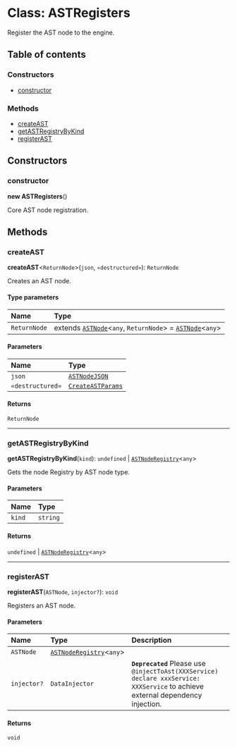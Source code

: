 # Class: ASTRegisters

Register the AST node to the engine.

## Table of contents

### Constructors

* [constructor](/auto-docs/variable-core/classes/ASTRegisters.md#constructor)

### Methods

* [createAST](/auto-docs/variable-core/classes/ASTRegisters.md#createast)
* [getASTRegistryByKind](/auto-docs/variable-core/classes/ASTRegisters.md#getastregistrybykind)
* [registerAST](/auto-docs/variable-core/classes/ASTRegisters.md#registerast)

## Constructors

### constructor

**new ASTRegisters**()

Core AST node registration.

## Methods

### createAST

**createAST**<`ReturnNode`>(`json`, `«destructured»`): `ReturnNode`

Creates an AST node.

#### Type parameters

| Name | Type |
| :------ | :------ |
| `ReturnNode` | extends [`ASTNode`](/auto-docs/variable-core/classes/ASTNode.md)<`any`, `ReturnNode`> = [`ASTNode`](/auto-docs/variable-core/classes/ASTNode.md)<`any`> |

#### Parameters

| Name | Type |
| :------ | :------ |
| `json` | [`ASTNodeJSON`](/auto-docs/variable-core/interfaces/ASTNodeJSON.md) |
| `«destructured»` | [`CreateASTParams`](/auto-docs/variable-core/interfaces/CreateASTParams.md) |

#### Returns

`ReturnNode`

***

### getASTRegistryByKind

**getASTRegistryByKind**(`kind`): `undefined` | [`ASTNodeRegistry`](/auto-docs/variable-core/interfaces/ASTNodeRegistry.md)<`any`>

Gets the node Registry by AST node type.

#### Parameters

| Name | Type |
| :------ | :------ |
| `kind` | `string` |

#### Returns

`undefined` | [`ASTNodeRegistry`](/auto-docs/variable-core/interfaces/ASTNodeRegistry.md)<`any`>

***

### registerAST

**registerAST**(`ASTNode`, `injector?`): `void`

Registers an AST node.

#### Parameters

| Name | Type | Description |
| :------ | :------ | :------ |
| `ASTNode` | [`ASTNodeRegistry`](/auto-docs/variable-core/interfaces/ASTNodeRegistry.md)<`any`> |  |
| `injector?` | `DataInjector` | **`Deprecated`** Please use `@injectToAst(XXXService) declare xxxService: XXXService` to achieve external dependency injection. |

#### Returns

`void`

